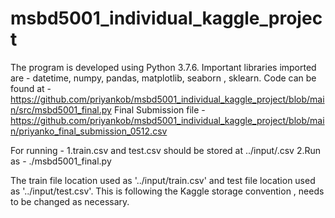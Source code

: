 # msbd5001_individual_kaggle_project
The program is developed using Python 3.7.6.
Important libraries imported are - datetime, numpy, pandas, matplotlib, seaborn , sklearn.
Code can be found at - https://github.com/priyankob/msbd5001_individual_kaggle_project/blob/main/src/msbd5001_final.py
Final Submission file - https://github.com/priyankob/msbd5001_individual_kaggle_project/blob/main/priyanko_final_submission_0512.csv

For running -
1.train.csv and test.csv should be stored at ../input/<xyz>.csv
2.Run as - ./msbd5001_final.py

The train file location used as '../input/train.csv' and test file location used as '../input/test.csv'.
This is following the Kaggle storage convention , needs to be changed as necessary.


